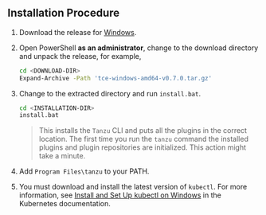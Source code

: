 ## Installation Procedure

1. Download the release for [Windows](https://github.com/vmware-tanzu/community-edition/releases/download/v0.7.0/tce-windows-amd64-v0.7.0.tar.gz).

1. Open PowerShell **as an administrator**, change to the download directory and unpack the release, for example,

    ```sh
    cd <DOWNLOAD-DIR>
    Expand-Archive -Path 'tce-windows-amd64-v0.7.0.tar.gz'
    ```

1. Change to the extracted directory and run `install.bat`.

   ```sh
   cd <INSTALLATION-DIR>
   install.bat
   ```
    > This installs the `Tanzu` CLI and puts all the plugins in the correct location.
    > The first time you run the `tanzu` command the installed plugins and plugin repositories are initialized. This action might take a minute.
1. Add `Program Files\tanzu` to your PATH.
1. You must download and install the latest version of `kubectl`. For more information, see [Install and Set Up kubectl on Windows](https://kubernetes.io/docs/tasks/tools/install-kubectl-windows/) in the Kubernetes documentation.

